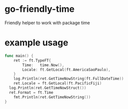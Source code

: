 # go-friendly-time
Friendly helper to work with package time


# example usage

```go
func main() {
	ret := ft.TypeFT{
		Time:   time.Now(),
		Locale: ft.GetLocal(ft.AmericaSaoPaulo),
	}
	log.Println(ret.GetTimeNowString(ft.FullDateTime))
	ret.Locale = ft.GetLocal(ft.PacificFiji)
  log.Println(ret.GetTimeNowStruct())
  ret.Format = ft.Time
	fmt.Println(ret.GetTimeNowString())
}
```